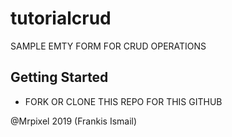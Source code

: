 # tutorialcrud

SAMPLE EMTY FORM FOR CRUD OPERATIONS

## Getting Started

- FORK OR CLONE THIS REPO FOR THIS GITHUB




@Mrpixel 2019 (Frankis Ismail)
